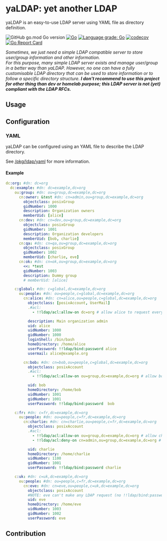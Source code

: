 # yaLDAP: yet another LDAP
yaLDAP is an easy-to-use LDAP server using YAML file as directory definition.

![GitHub go.mod Go version](https://img.shields.io/github/go-mod/go-version/xunleii/yaldap)
[![Go](https://github.com/xunleii/yaldap/actions/workflows/go.yaml/badge.svg?branch=main)](https://github.com/xunleii/yaldap/actions/workflows/go.yaml)
[![Language grade: Go](https://img.shields.io/lgtm/grade/go/g/xunleii/yaldap.svg?logo=lgtm)](https://lgtm.com/projects/g/xunleii/yaldap/context:go)
[![codecov](https://codecov.io/gh/xunleii/yaldap/branch/main/graph/badge.svg?token=20J4XPYH1H)](https://codecov.io/gh/xunleii/yaldap)
[![Go Report Card](https://goreportcard.com/badge/github.com/xunleii/yaldap)](https://goreportcard.com/report/github.com/xunleii/yaldap)

_Sometimes, we just need a simple LDAP compatible server to store user/group information and other information.  
For this purpose, many simple LDAP server exists and manage user/group in a better way than yaLDAP. However, no one can 
have a fully customisable LDAP directory that can be used to store information or to follow a specific directory structure.
**I don't recommend to use this project for other thing than dev or homelab purpose; this LDAP server is not _(yet)_ 
compliant with the LDAP RFCs.**_

## Usage

## Configuration

### YAML
yaLDAP can be configured using an YAML file to describe the LDAP directory.

See [/pkg/ldap/yaml](pkg/ldap/directory/yaml/README.md) for more information.

#### Example

```yaml
dc:org: #dn: dc=org
  dc:example: #dn: dc=example,dc=org
    ou:group: #dn: ou=group,dc=example,dc=org
      cn:owner: &test #dn: cn=admin,ou=group,dc=example,dc=org      
        objectclass: posixGroup
        gidNumber: 1000
        description: Organization owners
        memberUid: [alice]
      cn:dev: #dn: cn=dev,ou=group,dc=example,dc=org
        objectclass: posixGroup
        gidNumber: 1001
        description: Organization developers
        memberUid: [bob, charlie]
      cn:qa: #dn: cn=qa,ou=group,dc=example,dc=org
        objectclass: posixGroup
        gidNumber: 1002
        memberUid: [charlie, eve]
      cn:ok: #dn: cn=ok,ou=group,dc=example,dc=org
        <<: *test
        gidNumber: 1003
        description: Dummy group
        # memberUid: [alice]

    c:global: #dn: c=global,dc=example,dc=org
      ou:people: #dn: ou=people,c=global,dc=example,dc=org
        cn:alice: #dn: cn=alice,ou=people,c=global,dc=example,dc=org
          objectclass: [posixAccount, UserMail]
          .#acl:
            - !!ldap/acl:allow-on dc=org # allow alice to request everything

          description: Main organization admin
          uid: alice
          uidNumber: 1000
          gidNumber: 1000
          loginShell: /bin/bash
          homeDirectory: /home/alice
          userPassword: !!ldap/bind:password alice
          usermail: alice@example.org

        cn:bob: #dn: cn=bob,ou=people,c=global,dc=example,dc=org
          objectclass: posixAccount
          .#acl:
            - !!ldap/acl:allow-on ou=group,dc=example,dc=org # allow bob request only for user groups

          uid: bob
          homeDirectory: /home/bob
          uidNumber: 1001
          gidNumber: 1001
          userPassword: !!ldap/bind:password  bob

    c:fr: #dn: c=fr,dc=example,dc=org
      ou:people: #dn: ou=people,c=fr,dc=example,dc=org
        cn:charlie: #dn: cn=charlie,ou=people,c=fr,dc=example,dc=org
          objectclass: posixAccount
          .#acl:
            - !!ldap/acl:allow-on ou=group,dc=example,dc=org # allow charlie request for all groups...
            - !!ldap/acl:deny-on cn=admin,ou=group,dc=example,dc=org # ...but  to owner group

          uid: charlie
          homeDirectory: /home/charlie
          uidNumber: 1100
          gidNumber: 1001
          userPassword: !!ldap/bind:password charlie

    c:uk: #dn: c=uk,dc=example,dc=org
      ou:people: #dn: ou=people,c=fr,dc=example,dc=org
        cn:eve: #dn: cn=eve,ou=people,c=uk,dc=example,dc=org
          objectclass: posixAccount
          #NOTE: eve can't make any LDAP request (no !!ldap/bind:password field)
          uid: eve
          homeDirectory: /home/eve
          uidNumber: 1003
          gidNumber: 1002
          userPassword: eve
```

## Contribution
